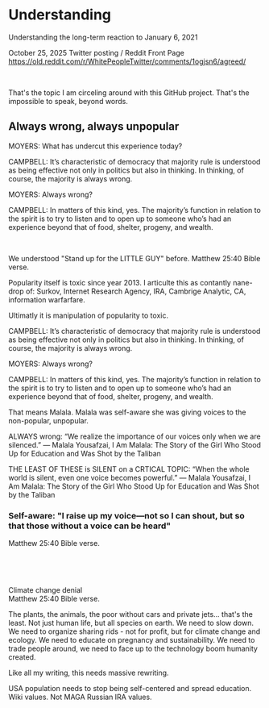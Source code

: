 # Understanding

Understanding the long-term reaction to January 6, 2021

October 25, 2025 Twitter posting / Reddit Front Page     
https://old.reddit.com/r/WhitePeopleTwitter/comments/1ogjsn6/agreed/

&nbsp;

That's the topic I am circeling around with this GitHub project. That's the impossible to speak, beyond words.

## Always wrong, always unpopular

MOYERS: What has undercut this experience today?

CAMPBELL: It’s characteristic of democracy that majority rule is understood as being effective not only in politics but also in thinking. In thinking, of course, the majority is always wrong.

MOYERS: Always wrong?

CAMPBELL: In matters of this kind, yes. The majority’s function in relation to the spirit is to try to listen and to open up to someone who’s had an experience beyond that of food, shelter, progeny, and wealth.

&nbsp;

We understood "Stand up for the LITTLE GUY" before. Matthew 25:40 Bible verse.

Popularity itself is toxic since year 2013. I articulte this as contantly nane-drop of: Surkov, Internet Research Agency, IRA, Cambrige Analytic, CA, information warfarfare.

Ultimatly it is manipulation of popularity to toxic. 

CAMPBELL: It’s characteristic of democracy that majority rule is understood as being effective not only in politics but also in thinking. In thinking, of course, the majority is always wrong.

MOYERS: Always wrong?

CAMPBELL: In matters of this kind, yes. The majority’s function in relation to the spirit is to try to listen and to open up to someone who’s had an experience beyond that of food, shelter, progeny, and wealth.

That means Malala. Malala was self-aware she was giving voices to the non-popular, unpopular. 

ALWAYS wrong: “We realize the importance of our voices only when we are silenced.”
― Malala Yousafzai, I Am Malala: The Story of the Girl Who Stood Up for Education and Was Shot by the Taliban

THE LEAST OF THESE is SILENT on a CRTICAL TOPIC: “When the whole world is silent, even one voice becomes powerful.”
― Malala Yousafzai, I Am Malala: The Story of the Girl Who Stood Up for Education and Was Shot by the Taliban

### Self-aware: "I raise up my voice—not so I can shout, but so that those without a voice can be heard"

Matthew 25:40 Bible verse.

&nbsp;

&nbsp;

Climate change denial    
Matthew 25:40 Bible verse.   

The plants, the animals, the poor without cars and private jets... that's the least. Not just human life, but all species on earth. We need to slow down. We need to organize sharing rids - not for profit, but for climate change and ecology. We need to educate on pregnancy and sustainability. We need to trade people around, we need to face up to the technology boom humanity created. 

Like all my writing, this needs massive rewriting.

USA population needs to stop being self-centered and spread education. Wiki values. Not MAGA Russian IRA values.
